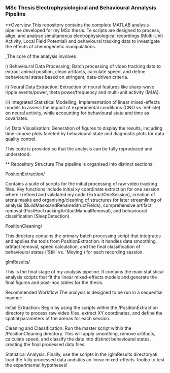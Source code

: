 ### MSc Thesis Electrophysiological and Behavioural Annalysis Pipeline 

**Overview
This repository contains the complete MATLAB analysis pipeline developed for my MSc thesis. Te scripts are designed to process, align, and analyse simultaneous electrophysiological recordings (Multi-Unit Activity, Local Field Potential) and behavioural tracking data to investigate the effects of chemogenetic manipulations.

_The core of the analysis involves

i) Behavioural Data Processing; Batch processing of video tracking data to extract animal position, clean artifacts, calculate speed, and define behavioural states based on stringent, data-driven criteria.

ii) Neural Data Extraction; Extraction of neural features like sharp-wave ripple events/power, theta power/frequency and multi-unit activity (MUA).

iii) Integrated Statistical Modelling; Implementation of linear mixed-effects models to assess the impact of experimental conditions (CNO vs. Vehicle) on neural activity, while accounting for behavioural state and time as covariates.

iv) Data Visualisation: Generation of figures to display the results, including time-course plots faceted by behavioural state and diagnostic plots for data quality control.

This code is provided so that the analysis can be fully reproduced and understood.

** Repository Structure
The pipeline is organised into distinct sections:

PositionExtraction/

Contains a suite of scripts for the initial processing of raw video tracking files. Key functions include initial xy coordinate extraction for one session where I refined and validated my code (ExtractOneSession), creation of arena masks and organising/cleaning of structures for later streamlining of analysis (BuildMasksandRenameStructFields), comprehensive artifact removal (PostHocTrackingArtifactManualRemoval), and behavioural classification (SleepDetection).

PositionCleaning/

This directory contains the primary batch processing script that integrates and applies the tools from PositionExtraction. It handles data smoothing, artifact removal, speed calculation, and the final classification of behavioural states ('Still' vs. 'Moving') for each recording session.

glmResults/

This is the final stage of my analysis pipeline. It contains the main statistical analysis scripts that fit the linear mixed-effects models and generate the final figures and post-hoc tables for the thesis.

Recommended Workflow
The analysis is designed to be run in a sequential manner:

Initial Extraction: Begin by using the scripts within the /PositionExtraction directory to process raw video files, extract XY coordinates, and define the spatial parameters of the arenas for each session.

Cleaning and Classification: Run the master script within the /PositionCleaning directory. This will apply smoothing, remove artifacts, calculate speed, and classify the data into distinct behavioural states, creating the final processed data files.

Statistical Analysis: Finally, use the scripts in the /glmResults directoryati load the fully processed data andstics an linear mixed-effects Toolbo to test the experimental hypotheses!
